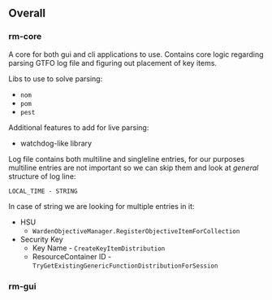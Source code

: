 ## Overall

### rm-core
A core for both gui and cli applications to use. Contains core logic regarding parsing GTFO log file and figuring out placement of key items.

Libs to use to solve parsing:

- `nom`
- `pom`
- `pest`

Additional features to add for live parsing:

- watchdog-like library

Log file contains both multiline and singleline entries, for our purposes multiline entries are not important so we can skip them and look at _general_ structure of log line:

`LOCAL_TIME - STRING`

In case of string we are looking for multiple entries in it:

- HSU
  - `WardenObjectiveManager.RegisterObjectiveItemForCollection`
- Security Key
  - Key Name - `CreateKeyItemDistribution`
  - ResourceContainer ID - `TryGetExistingGenericFunctionDistributionForSession`

### rm-gui
